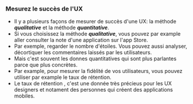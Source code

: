 ### Mesurez le succès de l'UX

* Il y a plusieurs façons de mesurer de succès d'une UX: la méthode ***qualitative*** et la méthode ***quantitative***.
* Si vous choisissez la méthode ***qualitative***, vous pouvez par example aller consulter la note d'une application sur l'app Store.
* Par exemple, regarder le nombre d'étoiles. Vous pouvez aussi analyser, décortiquer les commentaires laissés par les utilisateurs.
* Mais c'est souvent les donnes quantitatives qui sont plus parlantes parce que plus concrètes.
* Par example, pour mesurer la fidèlité de vos utilisateurs, vous pouvez utiliser par example le taux de rétention.
* Le taux de rétention , c'est une donnée très précieus pour les UX designers et notament des personnes qui créent des applications mobiles.
